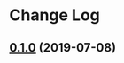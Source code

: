 # Change Log

## [0.1.0] (2019-07-08)

[0.1.0]: https://github.com/sounisi5011/semver-range-intersect/compare/v0.0.0...v0.1.0
